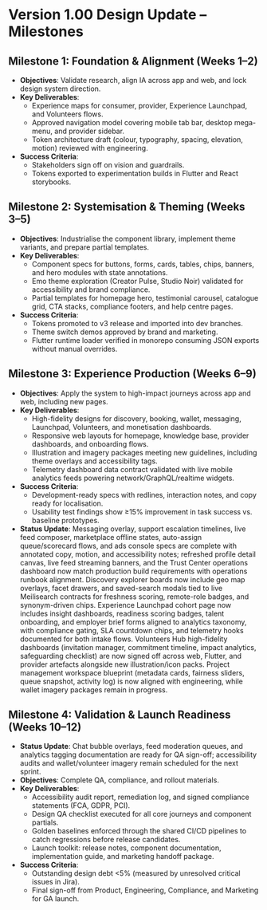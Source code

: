 # Version 1.00 Design Update – Milestones

## Milestone 1: Foundation & Alignment (Weeks 1–2)
- **Objectives**: Validate research, align IA across app and web, and lock design system direction.
- **Key Deliverables**:
  - Experience maps for consumer, provider, Experience Launchpad, and Volunteers flows.
  - Approved navigation model covering mobile tab bar, desktop mega-menu, and provider sidebar.
  - Token architecture draft (colour, typography, spacing, elevation, motion) reviewed with engineering.
- **Success Criteria**:
  - Stakeholders sign off on vision and guardrails.
  - Tokens exported to experimentation builds in Flutter and React storybooks.

## Milestone 2: Systemisation & Theming (Weeks 3–5)
- **Objectives**: Industrialise the component library, implement theme variants, and prepare partial templates.
- **Key Deliverables**:
  - Component specs for buttons, forms, cards, tables, chips, banners, and hero modules with state annotations.
  - Emo theme exploration (Creator Pulse, Studio Noir) validated for accessibility and brand compliance.
  - Partial templates for homepage hero, testimonial carousel, catalogue grid, CTA stacks, compliance footers, and help centre pages.
- **Success Criteria**:
  - Tokens promoted to v3 release and imported into dev branches.
  - Theme switch demos approved by brand and marketing.
  - Flutter runtime loader verified in monorepo consuming JSON exports without manual overrides.

## Milestone 3: Experience Production (Weeks 6–9)
- **Objectives**: Apply the system to high-impact journeys across app and web, including new pages.
- **Key Deliverables**:
  - High-fidelity designs for discovery, booking, wallet, messaging, Launchpad, Volunteers, and monetisation dashboards.
  - Responsive web layouts for homepage, knowledge base, provider dashboards, and onboarding flows.
  - Illustration and imagery packages meeting new guidelines, including theme overlays and accessibility tags.
  - Telemetry dashboard data contract validated with live mobile analytics feeds powering network/GraphQL/realtime widgets.
- **Success Criteria**:
  - Development-ready specs with redlines, interaction notes, and copy ready for localisation.
  - Usability test findings show ≥15% improvement in task success vs. baseline prototypes.
- **Status Update**: Messaging overlay, support escalation timelines, live feed composer, marketplace offline states, auto-assign queue/scorecard flows, and ads console specs are complete with annotated copy, motion, and accessibility notes; refreshed profile detail canvas, live feed streaming banners, and the Trust Center operations dashboard now match production build requirements with operations runbook alignment. Discovery explorer boards now include geo map overlays, facet drawers, and saved-search modals tied to live Meilisearch contracts for freshness scoring, remote-role badges, and synonym-driven chips. Experience Launchpad cohort page now includes insight dashboards, readiness scoring badges, talent onboarding, and employer brief forms aligned to analytics taxonomy, with compliance gating, SLA countdown chips, and telemetry hooks documented for both intake flows. Volunteers Hub high-fidelity dashboards (invitation manager, commitment timeline, impact analytics, safeguarding checklist) are now signed off across web, Flutter, and provider artefacts alongside new illustration/icon packs. Project management workspace blueprint (metadata cards, fairness sliders, queue snapshot, activity log) is now aligned with engineering, while wallet imagery packages remain in progress.

## Milestone 4: Validation & Launch Readiness (Weeks 10–12)
- **Status Update**: Chat bubble overlays, feed moderation queues, and analytics tagging documentation are ready for QA sign-off; accessibility audits and wallet/volunteer imagery remain scheduled for the next sprint.
- **Objectives**: Complete QA, compliance, and rollout materials.
- **Key Deliverables**:
  - Accessibility audit report, remediation log, and signed compliance statements (FCA, GDPR, PCI).
  - Design QA checklist executed for all core journeys and component partials.
  - Golden baselines enforced through the shared CI/CD pipelines to catch regressions before release candidates.
  - Launch toolkit: release notes, component documentation, implementation guide, and marketing handoff package.
- **Success Criteria**:
  - Outstanding design debt <5% (measured by unresolved critical issues in Jira).
  - Final sign-off from Product, Engineering, Compliance, and Marketing for GA launch.
